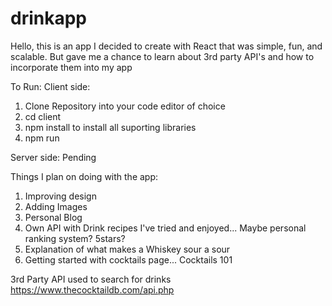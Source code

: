 # drinkapp

Hello, this is an app I decided to create with React that was simple, fun, and scalable. But gave me a chance to learn about 3rd party API's and how to incorporate them into my app

To Run:
Client side:
1. Clone Repository into your code editor of choice
2. cd client
3. npm install to install all suporting libraries
4. npm run

Server side:
Pending

Things I plan on doing with the app:
1. Improving design
2. Adding Images
3. Personal Blog
4. Own API with Drink recipes I've tried and enjoyed... Maybe personal ranking system? 5stars?
5. Explanation of what makes a Whiskey sour a sour
6. Getting started with cocktails page... Cocktails 101

3rd Party API used to search for drinks https://www.thecocktaildb.com/api.php

